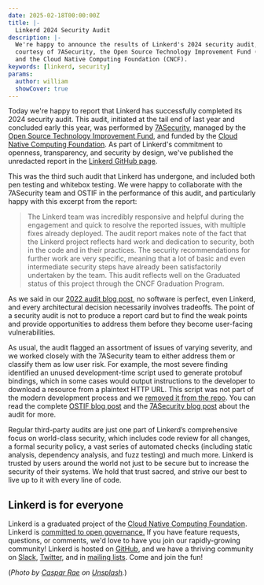 ```yaml
---
date: 2025-02-18T00:00:00Z
title: |-
  Linkerd 2024 Security Audit
description: |-
  We're happy to announce the results of Linkerd's 2024 security audit,
  courtesy of 7ASecurity, the Open Source Technology Improvement Fund (OSTIF),
  and the Cloud Native Computing Foundation (CNCF).
keywords: [linkerd, security]
params:
  author: william
  showCover: true
---
```


Today we're happy to report that Linkerd has successfully completed its 2024
security audit. This audit, initiated at the tail end of last year and concluded
early this year, was performed by [7ASecurity](https://7asecurity.com/), managed
by the [Open Source Technology Improvement Fund](https://ostif.org/), and funded
by the [Cloud Native Computing Foundation](https://cncf.io/). As part of
Linkerd's commitment to openness, transparency, and security by design, we've
published the unredacted report in the [Linkerd GitHub
page](https://github.com/linkerd/linkerd2/tree/main/audits).

This was the third such audit that Linkerd has undergone, and included both pen
testing and whitebox testing. We were happy to collaborate with the 7ASecurity
team and OSTIF in the performance of this audit, and particularly happy with
this excerpt from the report:

> The Linkerd team was incredibly responsive and helpful during the engagement
> and quick to resolve the reported issues, with multiple fixes already
> deployed. The audit report makes note of the fact that the Linkerd project
> reflects hard work and dedication to security, both in the code and in their
> practices. The security recommendations for further work are very specific,
> meaning that a lot of basic and even intermediate security steps have already
> been satisfactorily undertaken by the team. This audit reflects well on the
> Graduated status of this project through the CNCF Graduation Program.

As we said in our [2022 audit blog
post](/2022/06/27/announcing-the-completion-of-linkerds-2022-security-audit/),
no software is perfect, even Linkerd, and every architectural decision
necessarily involves tradeoffs. The point of a security audit is not to produce
a report card but to find the weak points and provide opportunities to address
them before they become user-facing vulnerabilities.

As usual, the audit flagged an assortment of issues of varying severity, and we
worked closely with the 7ASecurity team to either address them or classify them
as low user risk.  For example, the most severe finding identified an unused
development-time script used to generate protobuf bindings, which in some cases
would output instructions to the developer to download a resource from a
plaintext HTTP URL.  This script was not part of the modern development process
and we [removed it from the
repo](https://github.com/linkerd/linkerd2/pull/13459). You can read the complete
[OSTIF blog post](https://ostif.org/linkerd-audit-complete/) and the [7ASecurity
blog post](TBD) about the audit for more.

Regular third-party audits are just one part of Linkerd’s comprehensive focus on
world-class security, which includes code review for all changes, a formal
security policy, a vast series of automated checks (including static analysis,
dependency analysis, and fuzz testing) and much more. Linkerd is trusted by
users around the world not just to be secure but to increase the security of
their systems. We hold that trust sacred, and strive our best to live up to it
with every line of code.

## Linkerd is for everyone

Linkerd is a graduated project of the
[Cloud Native Computing Foundation](https://cncf.io/). Linkerd is
[committed to open governance.](/2019/10/03/linkerds-commitment-to-open-governance/)
If you have feature requests, questions, or comments, we'd love to have you join
our rapidly-growing community! Linkerd is hosted on
[GitHub](https://github.com/linkerd/), and we have a thriving community on
[Slack](https://slack.linkerd.io/), [Twitter](https://twitter.com/linkerd), and
in [mailing lists](/community/get-involved/). Come and join the fun!

(*Photo by [Caspar
Rae](https://unsplash.com/@raecaspar?utm_content=creditCopyText&utm_medium=referral&utm_source=unsplash)
on [Unsplash](https://unsplash.com/photos/man-in-yellow-jacket-standing-beside-white-car--MBPgdHD_SA?utm_content=creditCopyText&utm_medium=referral&utm_source=unsplash").*)
